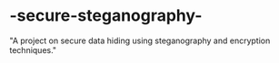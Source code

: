 # -secure-steganography-
"A project on secure data hiding using steganography and encryption techniques."
